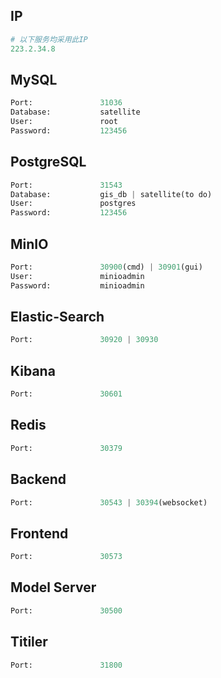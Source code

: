 ## IP

```python
# 以下服务均采用此IP
223.2.34.8
```

## MySQL

```python
Port:               31036
Database:           satellite
User:               root
Password:           123456
```

## PostgreSQL

```python
Port:               31543
Database:           gis_db | satellite(to do)
User:               postgres
Password:           123456
```

## MinIO

```python
Port:               30900(cmd) | 30901(gui)
User:               minioadmin
Password:           minioadmin
```

## Elastic-Search

```python
Port:               30920 | 30930
```

## Kibana

```python
Port:               30601
```

## Redis

```python
Port:               30379
```

## Backend

```python
Port:               30543 | 30394(websocket)
```

## Frontend

```python
Port:               30573
```

## Model Server

```python
Port:               30500
```

## Titiler

```python
Port:               31800
```
